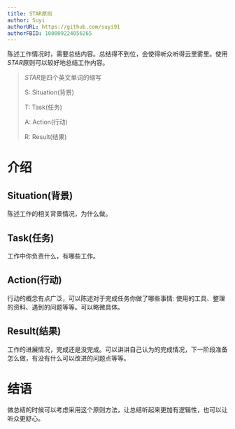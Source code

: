 ```yaml
---
title: STAR原则
author: Suyi
authorURL: https://github.com/suyi91
authorFBID: 100009224056265
---
```


陈述工作情况时，需要总结内容。总结得不到位，会使得听众听得云里雾里。使用*STAR*原则可以较好地总结工作内容。

<!--truncate-->

> *STAR*是四个英文单词的缩写
>
> S: Situation(背景)
>
> T: Task(任务)
>
> A: Action(行动)
>
> R: Result(结果)

# 介绍

## Situation(背景)

陈述工作的相关背景情况，为什么做。

## Task(任务)

工作中你负责什么，有哪些工作。

## Action(行动)

行动的概念有点广泛，可以陈述对于完成任务你做了哪些事情: 使用的工具、整理的资料、遇到的问题等等。可以略微具体。

## Result(结果)

工作的进展情况，完成还是没完成。可以讲讲自己认为的完成情况，下一阶段准备怎么做，有没有什么可以改进的问题点等等。

# 结语

做总结的时候可以考虑采用这个原则方法，让总结听起来更加有逻辑性，也可以让听众更舒心。

